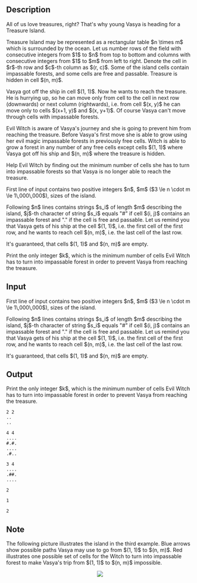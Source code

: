 ## Description

<div><p>All of us love treasures, right? That's why young Vasya is heading for a Treasure Island.</p><p>Treasure Island may be represented as a rectangular table $n \times m$ which is surrounded by the ocean. Let us number rows of the field with consecutive integers from $1$ to $n$ from top to bottom and columns with consecutive integers from $1$ to $m$ from left to right. Denote the cell in $r$-th row and $c$-th column as $(r, c)$. Some of the island cells contain impassable forests, and some cells are free and passable. Treasure is hidden in cell $(n, m)$.</p><p>Vasya got off the ship in cell $(1, 1)$. Now he wants to reach the treasure. He is hurrying up, so he can move only from cell to the cell in next row (downwards) or next column (rightwards), i.e. from cell $(x, y)$ he can move only to cells $(x+1, y)$ and $(x, y+1)$. Of course Vasya can't move through cells with impassable forests.</p><p>Evil Witch is aware of Vasya's journey and she is going to prevent him from reaching the treasure. Before Vasya's first move she is able to grow using her evil magic impassable forests in previously free cells. Witch is able to grow a forest in any number of any free cells except cells $(1, 1)$ where Vasya got off his ship and $(n, m)$ where the treasure is hidden.</p><p>Help Evil Witch by finding out the minimum number of cells she has to turn into impassable forests so that Vasya is no longer able to reach the treasure.</p></div><div class="input-specification"><p>First line of input contains two positive integers $n$, $m$ ($3 \le n \cdot m \le 1\,000\,000$), sizes of the island.</p><p>Following $n$ lines contains strings $s_i$ of length $m$ describing the island, $j$-th character of string $s_i$ equals "<span class="tex-font-style-tt">#</span>" if cell $(i, j)$ contains an impassable forest and "<span class="tex-font-style-tt">.</span>" if the cell is free and passable. Let us remind you that Vasya gets of his ship at the cell $(1, 1)$, i.e. the first cell of the first row, and he wants to reach cell $(n, m)$, i.e. the last cell of the last row.</p><p>It's guaranteed, that cells $(1, 1)$ and $(n, m)$ are empty.</p></div><div class="output-specification"><p>Print the only integer $k$, which is the minimum number of cells Evil Witch has to turn into impassable forest in order to prevent Vasya from reaching the treasure.</p></div>

## Input

<p>First line of input contains two positive integers $n$, $m$ ($3 \le n \cdot m \le 1\,000\,000$), sizes of the island.</p><p>Following $n$ lines contains strings $s_i$ of length $m$ describing the island, $j$-th character of string $s_i$ equals "<span class="tex-font-style-tt">#</span>" if cell $(i, j)$ contains an impassable forest and "<span class="tex-font-style-tt">.</span>" if the cell is free and passable. Let us remind you that Vasya gets of his ship at the cell $(1, 1)$, i.e. the first cell of the first row, and he wants to reach cell $(n, m)$, i.e. the last cell of the last row.</p><p>It's guaranteed, that cells $(1, 1)$ and $(n, m)$ are empty.</p>

## Output

<p>Print the only integer $k$, which is the minimum number of cells Evil Witch has to turn into impassable forest in order to prevent Vasya from reaching the treasure.</p>





```input1
2 2
..
..
```




```input2
4 4
....
#.#.
....
.#..
```




```input3
3 4
....
.##.
....
```




```output1
2
```




```output2
1
```




```output3
2
```



## Note

<p>The following picture illustrates the island in the third example. Blue arrows show possible paths Vasya may use to go from $(1, 1)$ to $(n, m)$. Red illustrates one possible set of cells for the Witch to turn into impassable forest to make Vasya's trip from $(1, 1)$ to $(n, m)$ impossible.</p><center> <img class="tex-graphics" src="file://gkT6cFnM.png" style="max-width: 100.0%;max-height: 100.0%;"> </center>
